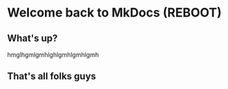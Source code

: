 # Welcome back to MkDocs (REBOOT)

## What's up?

hmglhgmlgmhlghlgmhlgmhlgmh   

## That's all folks guys
